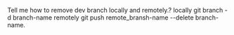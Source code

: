 Tell me how to remove dev branch locally and remotely.?
locally
git branch -d branch-name
remotely
git push remote_bransh-name --delete branch-name.




